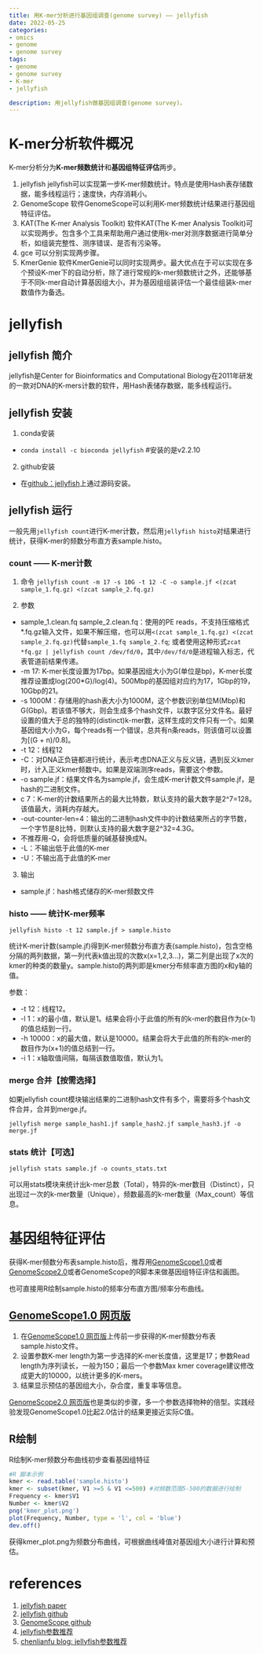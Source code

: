 ```yaml
---
title: 用K-mer分析进行基因组调查(genome survey) —— jellyfish
date: 2022-05-25
categories:
- omics
- genome
- genome survey
tags:
- genome
- genome survey
- K-mer
- jellyfish

description: 用jellyfish做基因组调查(genome survey)。
---
```


<div align="middle"><music URL></div>

# K-mer分析软件概况
K-mer分析分为**K-mer频数统计**和**基因组特征评估**两步。
1. jellyfish
jellyfish可以实现第一步K-mer频数统计。特点是使用Hash表存储数据，能多线程运行；速度快，内存消耗小。
2. GenomeScope
软件GenomeScope可以利用K-mer频数统计结果进行基因组特征评估。
3. KAT(The K-mer Analysis Toolkit)
软件KAT(The K-mer Analysis Toolkit)可以实现两步。包含多个工具来帮助用户通过使用k-mer对测序数据进行简单分析，如组装完整性、测序错误、是否有污染等。
4. gce
可以分别实现两步骤。
5. KmerGenie
软件KmerGenie可以同时实现两步。最大优点在于可以实现在多个预设K-mer下的自动分析，除了进行常规的k-mer频数统计之外，还能够基于不同k-mer自动计算基因组大小，并为基因组组装评估一个最佳组装k-mer数值作为备选。

# jellyfish
## jellyfish 简介
jellyfish是Center for Bioinformatics and Computational Biology在2011年研发的一款对DNA的K-mers计数的软件，用Hash表储存数据，能多线程运行。

## jellyfish 安装
1. conda安装
- `conda install -c bioconda jellyfish` #安装的是v2.2.10
2. github安装
- 在[github：jellyfish](https://github.com/gmarcais/Jellyfish)上通过源码安装。

## jellyfish 运行
一般先用`jellyfish count`进行K-mer计数，然后用`jellyfish histo`对结果进行统计，获得K-mer的频数分布直方表sample.histo。

### count —— K-mer计数
1. 命令
`jellyfish count -m 17 -s 10G -t 12 -C -o sample.jf <(zcat sample_1.fq.gz) <(zcat sample_2.fq.gz)`

2. 参数
- sample_1.clean.fq sample_2.clean.fq：使用的PE reads，不支持压缩格式*.fq.gz输入文件，如果不解压缩，也可以用`<(zcat sample_1.fq.gz) <(zcat sample_2.fq.gz)`代替`sample_1.fq sample_2.fq`; 或者使用这种形式`zcat *fq.gz | jellyfish count /dev/fd/0`，其中`/dev/fd/0`是进程输入标志，代表管道前结果传递。
- -m 17: K-mer长度设置为17bp。如果基因组大小为G(单位是bp)，K-mer长度推荐设置成log(200*G)/log(4)。500Mbp的基因组对应约为17，1Gbp的19，10Gbp的21。
- -s 1000M：存储用的hash表大小为1000M，这个参数识别单位M(Mbp)和G(Gbp)。若该值不够大，则会生成多个hash文件，以数字区分文件名。最好设置的值大于总的独特的(distinct)k-mer数，这样生成的文件只有一个。如果基因组大小为G，每个reads有一个错误，总共有n条reads，则该值可以设置为[(G + n)/0.8]。
- -t 12：线程12
- -C：对DNA正负链都进行统计，表示考虑DNA正义与反义链，遇到反义kmer时，计入正义kmer频数中。如果是双端测序reads，需要这个参数。
- -o sample.jf：结果文件名为sample.jf，会生成K-mer计数文件sample.jf，是hash的二进制文件。
- c 7：K-mer的计数结果所占的最大比特数，默认支持的最大数字是2^7=128。该值最大，消耗内存越大。
- -out-counter-len=4：输出的二进制hash文件中的计数结果所占的字节数，一个字节是8比特，则默认支持的最大数字是2^32=4.3G。
- 不推荐用-Q，会将低质量的碱基替换成N。
- -L：不输出低于此值的K-mer
- -U：不输出高于此值的K-mer

3. 输出
- sample.jf：hash格式储存的K-mer频数文件

### histo —— 统计K-mer频率
`jellyfish histo -t 12 sample.jf > sample.histo`

统计K-mer计数(sample.jf)得到K-mer频数分布直方表(sample.histo)，包含空格分隔的两列数据，第一列代表k值出现的次数x(x=1,2,3...)，第二列是出现了x次的kmer的种类的数量y。sample.histo的两列即是kmer分布频率直方图的x和y轴的值。

参数：
- -t 12：线程12。
- -l 1：x的最小值，默认是1。结果会将小于此值的所有的k-mer的数目作为(x‐1)的值总结到一行。
- -h 10000：x的最大值，默认是10000。结果会将大于此值的所有的k-mer的数目作为(x+1)的值总结到一行。
- -i 1：x轴取值间隔，每隔该数值取值，默认为1。

### merge 合并【按需选择】
如果jellyfish count模块输出结果的二进制hash文件有多个，需要将多个hash文件合并，合并到merge.jf。

`jellyfish merge sample_hash1.jf sample_hash2.jf sample_hash3.jf -o merge.jf`

### stats 统计【可选】
`jellyfish stats sample.jf -o counts_stats.txt`

可以用stats模块来统计出k-mer总数（Total），特异的k-mer数目（Distinct），只出现过一次的k-mer数量（Unique），频数最高的k-mer数量（Max_count）等信息。

# 基因组特征评估
获得K-mer频数分布表sample.histo后，推荐用[GenomeScope1.0](http://qb.cshl.edu/genomescope)或者[GenomeScope2.0](http://qb.cshl.edu/genomescope/genomescope2.0/)或者GenomeScope的R脚本来做基因组特征评估和画图。

也可直接用R绘制sample.histo的频率分布直方图/频率分布曲线。

## [GenomeScope1.0 网页版](http://qb.cshl.edu/genomescope/)
1. 在[GenomeScope1.0 网页版](http://qb.cshl.edu/genomescope/)上传前一步获得的K-mer频数分布表sample.histo文件。
2. 设置参数K-mer length为第一步选择的K-mer长度值，这里是17；参数Read length为序列读长，一般为150；最后一个参数Max kmer coverage建议修改成更大的10000，以统计更多的K-mers。
3. 结果显示预估的基因组大小，杂合度，重复率等信息。

[GenomeScope2.0 网页版](http://qb.cshl.edu/genomescope/genomescope2.0)也是类似的步骤，多一个参数选择物种的倍型。实践经验发现GenomeScope1.0比起2.0估计的结果更接近实际C值。

## R绘制
R绘制K-mer频数分布曲线初步查看基因组特征

```R
#R 脚本示例
kmer <- read.table('sample.histo')
kmer <- subset(kmer, V1 >=5 & V1 <=500) #对频数范围5-500的数据进行绘制 
Frequency <- kmer$V1
Number <- kmer$V2
png('kmer_plot.png')
plot(Frequency, Number, type = 'l', col = 'blue')
dev.off()
```

获得kmer_plot.png为频数分布曲线，可根据曲线峰值对基因组大小进行计算和预估。

# references
1. [jellyfish paper](https://academic.oup.com/bioinformatics/article/27/6/764/234905?login=true)
2. [jellyfish github](https://github.com/gmarcais/Jellyfish)
3. [GenomeScope github](https://github.com/schatzlab/genomescope)
4. [jellyfish参数推荐](https://www.bilibili.com/read/cv16360242)
5. [chenlianfu blog: jellyfish参数推荐](http://www.chenlianfu.com/?p=806)